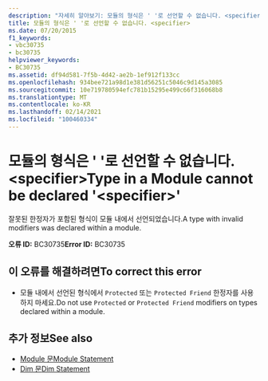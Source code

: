 ```yaml
---
description: "자세히 알아보기: 모듈의 형식은 ' '로 선언할 수 없습니다. <specifier>"
title: 모듈의 형식은 ' '로 선언할 수 없습니다. <specifier>
ms.date: 07/20/2015
f1_keywords:
- vbc30735
- bc30735
helpviewer_keywords:
- BC30735
ms.assetid: df94d581-7f5b-4d42-ae2b-1ef912f133cc
ms.openlocfilehash: 934bee721a98d1e381d56251c5046c9d145a3085
ms.sourcegitcommit: 10e719780594efc781b15295e499c66f316068b8
ms.translationtype: MT
ms.contentlocale: ko-KR
ms.lasthandoff: 02/14/2021
ms.locfileid: "100460334"
---
```

# <a name="type-in-a-module-cannot-be-declared-specifier"></a><span data-ttu-id="37009-103">모듈의 형식은 ' '로 선언할 수 없습니다. \<specifier></span><span class="sxs-lookup"><span data-stu-id="37009-103">Type in a Module cannot be declared '\<specifier>'</span></span>

<span data-ttu-id="37009-104">잘못된 한정자가 포함된 형식이 모듈 내에서 선언되었습니다.</span><span class="sxs-lookup"><span data-stu-id="37009-104">A type with invalid modifiers was declared within a module.</span></span>  
  
 <span data-ttu-id="37009-105">**오류 ID:** BC30735</span><span class="sxs-lookup"><span data-stu-id="37009-105">**Error ID:** BC30735</span></span>  
  
## <a name="to-correct-this-error"></a><span data-ttu-id="37009-106">이 오류를 해결하려면</span><span class="sxs-lookup"><span data-stu-id="37009-106">To correct this error</span></span>  
  
- <span data-ttu-id="37009-107">모듈 내에서 선언된 형식에서 `Protected` 또는 `Protected Friend` 한정자를 사용하지 마세요.</span><span class="sxs-lookup"><span data-stu-id="37009-107">Do not use `Protected` or `Protected Friend` modifiers on types declared within a module.</span></span>  
  
## <a name="see-also"></a><span data-ttu-id="37009-108">추가 정보</span><span class="sxs-lookup"><span data-stu-id="37009-108">See also</span></span>

- [<span data-ttu-id="37009-109">Module 문</span><span class="sxs-lookup"><span data-stu-id="37009-109">Module Statement</span></span>](../language-reference/statements/module-statement.md)
- [<span data-ttu-id="37009-110">Dim 문</span><span class="sxs-lookup"><span data-stu-id="37009-110">Dim Statement</span></span>](../language-reference/statements/dim-statement.md)
